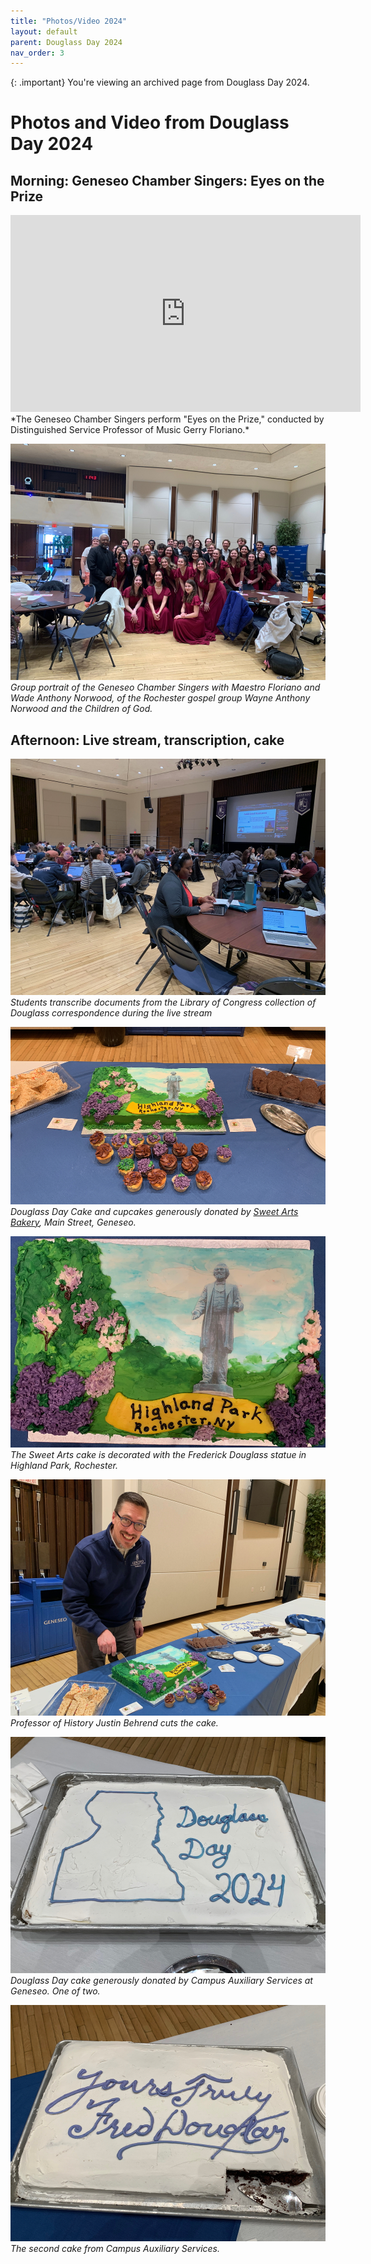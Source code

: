 ```yaml
---
title: "Photos/Video 2024"
layout: default
parent: Douglass Day 2024
nav_order: 3
---
```


{: .important}
You're viewing an archived page from Douglass Day 2024.

# Photos and Video from Douglass Day 2024

## Morning: Geneseo Chamber Singers: Eyes on the Prize
<iframe width="560" height="315" src="https://www.youtube.com/embed/iQutmhLKZH8?si=I5tZdnxDl3SGdPvn" title="YouTube video player" frameborder="0" allow="accelerometer; autoplay; clipboard-write; encrypted-media; gyroscope; picture-in-picture; web-share" referrerpolicy="strict-origin-when-cross-origin" allowfullscreen></iframe>  
*The Geneseo Chamber Singers perform "Eyes on the Prize," conducted by Distinguished Service Professor of Music Gerry Floriano.*

![Geneseo Chamber Singers group portrait](../assets/dday-24-images/geneseo-chamber-singers.jpeg)  
*Group portrait of the Geneseo Chamber Singers with Maestro Floriano and Wade Anthony Norwood, of the Rochester gospel group Wayne Anthony Norwood and the Children of God.*

## Afternoon: Live stream, transcription, cake

![Transcribers in the College Union Ballroom seated at tables with screen showing live stream](../assets/dday-24-images/transcribers-4.jpeg)  
*Students transcribe documents from the Library of Congress collection of Douglass correspondence during the live stream*

![Cake decorated with Frederick Douglass Statue in Highland Park, Rochester](../assets/dday-24-images/sweet-arts-cake.jpeg)  
*Douglass Day Cake and cupcakes generously donated by [Sweet Arts Bakery](https://sweetartsny.weebly.com/), Main Street, Geneseo.*

![Portion of cake decorated with Frederick Douglass Statue in Highland Park, Rochester](../assets/dday-24-images/sweet-arts-cake-close-up.jpeg)  
*The Sweet Arts cake is decorated with the Frederick Douglass statue in Highland Park, Rochester.*

![A person cutting the cake decorated with Frederick Douglass Statue in Highland Park, Rochester](../assets/dday-24-images/behrend-cuts-cake.jpeg)  
*Professor of History Justin Behrend cuts the cake.*

![Cake with the words Douglass Day 2024 written in icing](../assets/dday-24-images/case-cake-2.jpeg)  
*Douglass Day cake generously donated by Campus Auxiliary Services at Geneseo. One of two.*

![Cake with the words Yours Truly, Frederick Douglass written in icing](../assets/dday-24-images/cas-cake-1.jpeg)  
*The second cake from Campus Auxiliary Services.*

<!-- ![Transcribers in the College Union Ballroom seated at tables with screen showing live stream](../assets/dday-24-images/transcribers-3.jpeg)

![Transcribers in the College Union Ballroom seated at tables](../assets/dday-24-images/transcribers.jpeg)

![Transcribers in the College Union Ballroom seated at tables](../assets/dday-24-images/transcribers-2.jpeg) -->




